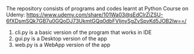 The repository consists of programs and codes learnt at Python Course on Udemy:
https://www.udemy.com/share/101Wa03@sEdClrZiZSU-6fXDsmSQk7GB7u0GQoDJ73UkmtGQq0dbFVIjnySgZvSpvKd5JOB2Iw==/

1) cli.py is a basic version of the program that works in IDE
2) gui.py is a Desktop version of the app
3) web.py is a WebApp version of the app

